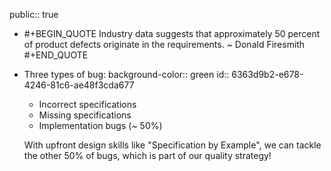 public:: true

- #+BEGIN_QUOTE
  Industry data suggests that approximately 50 percent of product defects originate in the requirements. 
                                                                                                                                                                               ~ Donald Firesmith
  #+END_QUOTE
- Three types of bug:
  background-color:: green
  id:: 6363d9b2-e678-4246-81c6-ae48f3cda677
  * Incorrect specifications
  * Missing specifications
  * Implementation bugs (~ 50%)
  
  With upfront design skills like "Specification by Example", we can tackle the other 50% of bugs, which is part of our quality strategy!